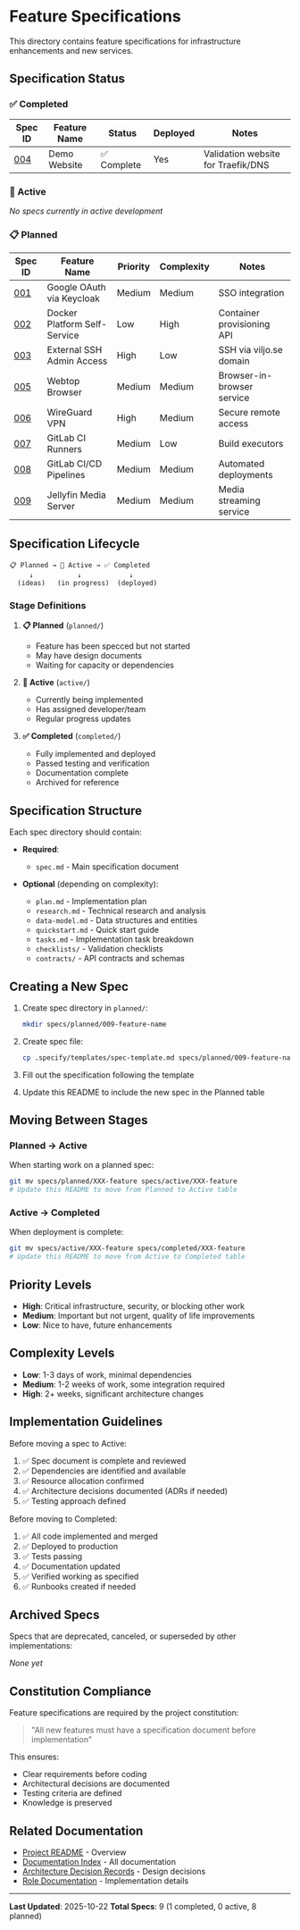 # Feature Specifications

This directory contains feature specifications for infrastructure enhancements and new services.

## Specification Status

### ✅ Completed

| Spec ID | Feature Name | Status | Deployed | Notes |
|---------|--------------|--------|----------|-------|
| [004](completed/004-demo-website/) | Demo Website | ✅ Complete | Yes | Validation website for Traefik/DNS |

### 🚧 Active

_No specs currently in active development_

### 📋 Planned

| Spec ID | Feature Name | Priority | Complexity | Notes |
|---------|--------------|----------|------------|-------|
| [001](planned/001-google-oauth-keycloak/) | Google OAuth via Keycloak | Medium | Medium | SSO integration |
| [002](planned/002-docker-platform-selfservice/) | Docker Platform Self-Service | Low | High | Container provisioning API |
| [003](planned/003-external-ssh-admin/) | External SSH Admin Access | High | Low | SSH via viljo.se domain |
| [005](planned/005-webtop-browser/) | Webtop Browser | Medium | Medium | Browser-in-browser service |
| [006](planned/006-wireguard-vpn/) | WireGuard VPN | High | Medium | Secure remote access |
| [007](planned/007-gitlab-ci-runner/) | GitLab CI Runners | Medium | Low | Build executors |
| [008](planned/008-gitlab-cicd/) | GitLab CI/CD Pipelines | Medium | Medium | Automated deployments |
| [009](planned/009-jellyfin-media-server/) | Jellyfin Media Server | Medium | Medium | Media streaming service |

## Specification Lifecycle

```
📋 Planned → 🚧 Active → ✅ Completed
     ↓           ↓            ↓
  (ideas)   (in progress)  (deployed)
```

### Stage Definitions

1. **📋 Planned** (`planned/`)
   - Feature has been specced but not started
   - May have design documents
   - Waiting for capacity or dependencies

2. **🚧 Active** (`active/`)
   - Currently being implemented
   - Has assigned developer/team
   - Regular progress updates

3. **✅ Completed** (`completed/`)
   - Fully implemented and deployed
   - Passed testing and verification
   - Documentation complete
   - Archived for reference

## Specification Structure

Each spec directory should contain:

- **Required**:
  - `spec.md` - Main specification document

- **Optional** (depending on complexity):
  - `plan.md` - Implementation plan
  - `research.md` - Technical research and analysis
  - `data-model.md` - Data structures and entities
  - `quickstart.md` - Quick start guide
  - `tasks.md` - Implementation task breakdown
  - `checklists/` - Validation checklists
  - `contracts/` - API contracts and schemas

## Creating a New Spec

1. Create spec directory in `planned/`:
   ```bash
   mkdir specs/planned/009-feature-name
   ```

2. Create spec file:
   ```bash
   cp .specify/templates/spec-template.md specs/planned/009-feature-name/spec.md
   ```

3. Fill out the specification following the template

4. Update this README to include the new spec in the Planned table

## Moving Between Stages

### Planned → Active

When starting work on a planned spec:

```bash
git mv specs/planned/XXX-feature specs/active/XXX-feature
# Update this README to move from Planned to Active table
```

### Active → Completed

When deployment is complete:

```bash
git mv specs/active/XXX-feature specs/completed/XXX-feature
# Update this README to move from Active to Completed table
```

## Priority Levels

- **High**: Critical infrastructure, security, or blocking other work
- **Medium**: Important but not urgent, quality of life improvements
- **Low**: Nice to have, future enhancements

## Complexity Levels

- **Low**: 1-3 days of work, minimal dependencies
- **Medium**: 1-2 weeks of work, some integration required
- **High**: 2+ weeks, significant architecture changes

## Implementation Guidelines

Before moving a spec to Active:

1. ✅ Spec document is complete and reviewed
2. ✅ Dependencies are identified and available
3. ✅ Resource allocation confirmed
4. ✅ Architecture decisions documented (ADRs if needed)
5. ✅ Testing approach defined

Before moving to Completed:

1. ✅ All code implemented and merged
2. ✅ Deployed to production
3. ✅ Tests passing
4. ✅ Documentation updated
5. ✅ Verified working as specified
6. ✅ Runbooks created if needed

## Archived Specs

Specs that are deprecated, canceled, or superseded by other implementations:

_None yet_

## Constitution Compliance

Feature specifications are required by the project constitution:
> "All new features must have a specification document before implementation"

This ensures:
- Clear requirements before coding
- Architectural decisions are documented
- Testing criteria are defined
- Knowledge is preserved

## Related Documentation

- [Project README](../README.md) - Overview
- [Documentation Index](../docs/README.md) - All documentation
- [Architecture Decision Records](../docs/adr/) - Design decisions
- [Role Documentation](../roles/) - Implementation details

---

**Last Updated**: 2025-10-22
**Total Specs**: 9 (1 completed, 0 active, 8 planned)
